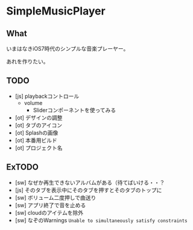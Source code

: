 # SimpleMusicPlayer

## What
いまはなきiOS7時代のシンプルな音楽プレーヤー。

あれを作りたい。

## TODO
- [js] playbackコントロール
  - volume
    - Sliderコンポーネントを使ってみる
- [ot] デザインの調整
- [ot] タブのアイコン
- [ot] Splashの画像
- [ot] 本番用ビルド
- [ot] プロジェクト名

## ExTODO
- [sw] なぜか再生できないアルバムがある（待てばいける・・？
- [js] そのタブを表示中にそのタブを押すとそのタブのトップに
- [sw] ボリューム二度押しで曲送り
- [sw] アプリ終了で音を止める
- [sw] cloudのアイテムを除外
- [sw] なぞのWarnings `Unable to simultaneously satisfy constraints`
